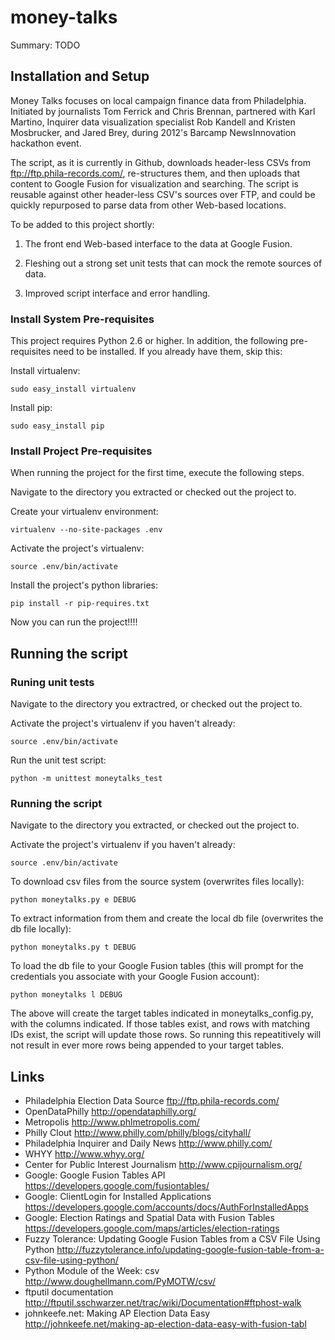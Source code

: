 money-talks
===========

Summary: TODO

Installation and Setup
----------------------

Money Talks focuses on local campaign finance data from Philadelphia.
Initiated by journalists Tom Ferrick and Chris Brennan, partnered with
Karl Martino, Inquirer data visualization specialist Rob Kandell and
Kristen Mosbrucker, and Jared Brey, during 2012's Barcamp
NewsInnovation hackathon event.

The script, as it is currently in Github, downloads header-less CSVs
from ftp://ftp.phila-records.com/, re-structures them, and then uploads
that content to Google Fusion for visualization and searching. The
script is reusable against other header-less CSV's sources over FTP,
and could be quickly repurposed to parse data from other Web-based
locations.

To be added to this project shortly:

1. The front end Web-based interface to the data at Google Fusion.

2. Fleshing out a strong set unit tests that can mock the remote
sources of data.

3. Improved script interface and error handling.

### Install System Pre-requisites

This project requires Python 2.6 or higher. In addition, the
following pre-requisites need to be installed. If you already have
them, skip this:

Install virtualenv:

    sudo easy_install virtualenv 

Install pip:

    sudo easy_install pip

### Install Project Pre-requisites

When running the project for the first time, execute the following
steps. 

Navigate to the directory you extracted or checked out the
project to.

Create your virtualenv environment:

    virtualenv --no-site-packages .env 

Activate the project's virtualenv:

    source .env/bin/activate

Install the project's python libraries:

    pip install -r pip-requires.txt

Now you can run the project!!!!

Running the script
------------------

### Runing unit tests

Navigate to the directory you extractred, or checked out the project
to.

Activate the project's virtualenv if you haven't already:

    source .env/bin/activate

Run the unit test script:

    python -m unittest moneytalks_test

### Running the script

Navigate to the directory you extracted, or checked out the project
to.

Activate the project's virtualenv if you haven't already:

    source .env/bin/activate

To download csv files from the source system (overwrites files
locally):

    python moneytalks.py e DEBUG
   
To extract information from them and create the local db file
(overwrites the db file locally):

    python moneytalks.py t DEBUG

To load the db file to your Google Fusion tables (this will prompt for
the credentials you associate with your Google Fusion account):

    python moneytalks l DEBUG

The above will create the target tables indicated in
moneytalks_config.py, with the columns indicated. If those tables
exist, and rows with matching IDs exist, the script will update those
rows. So running this repeatitively will not result in ever more rows
being appended to your target tables.

Links
-------

- Philadelphia Election Data Source
  ftp://ftp.phila-records.com/
- OpenDataPhilly
  http://opendataphilly.org/
- Metropolis
  http://www.phlmetropolis.com/
- Philly Clout
  http://www.philly.com/philly/blogs/cityhall/
- Philadelphia Inquirer and Daily News
  http://www.philly.com/
- WHYY
  http://www.whyy.org/
- Center for Public Interest Journalism
  http://www.cpijournalism.org/
- Google: Google Fusion Tables API
  https://developers.google.com/fusiontables/
- Google: ClientLogin for Installed Applications
  https://developers.google.com/accounts/docs/AuthForInstalledApps
- Google: Election Ratings and Spatial Data with Fusion Tables
  https://developers.google.com/maps/articles/election-ratings
- Fuzzy Tolerance: Updating Google Fusion Tables from a CSV File Using Python
  http://fuzzytolerance.info/updating-google-fusion-table-from-a-csv-file-using-python/ 
- Python Module of the Week: csv
  http://www.doughellmann.com/PyMOTW/csv/
- ftputil documentation
  http://ftputil.sschwarzer.net/trac/wiki/Documentation#ftphost-walk
- johnkeefe.net: Making AP Election Data Easy
  http://johnkeefe.net/making-ap-election-data-easy-with-fusion-tabl